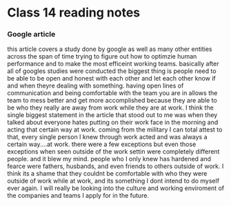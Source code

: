 # Class 14 reading notes

### Google article
this article covers a study done by google as well as many other entities across the span of time trying to figure out how to optimzie human performance and to make the most efficeint working teams. basically after all of googles studies were conducted the biggest thing is people need to be able to be open and honest with each other and let each other know if and when theyre dealing with something. having open lines of communication and being comfortable with the team you are in allows the team to mess better and get more accomplished because they are able to be who they really are away from work while they are at work. I think the single biggest statement in the article that stood out to me was when they talked about everyone hates putting on their work face in the morning and acting that certain way at work. coming from the military I can total attest to that, every single person I knew through work acted and was always a certain way....at work. there were a few exceptions but even those exceptions when seen outside of the work settin were completely different people. and it blew my mind. people who I only knew has hardened and fearce were fathers, husbands, and even friends to others outside of work. I think its a shame that they couldnt be comfortable with who they were outside of work while at work, and its something I dont intend to do myself ever again. I will really be looking into the culture and working enviroment of the companies and teams I apply for in the future. 